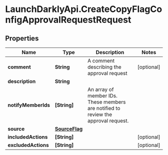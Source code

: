 # LaunchDarklyApi.CreateCopyFlagConfigApprovalRequestRequest

## Properties

Name | Type | Description | Notes
------------ | ------------- | ------------- | -------------
**comment** | **String** | A comment describing the approval request | [optional] 
**description** | **String** |  | 
**notifyMemberIds** | **[String]** | An array of member IDs. These members are notified to review the approval request. | 
**source** | [**SourceFlag**](SourceFlag.md) |  | 
**includedActions** | **[String]** |  | [optional] 
**excludedActions** | **[String]** |  | [optional] 


